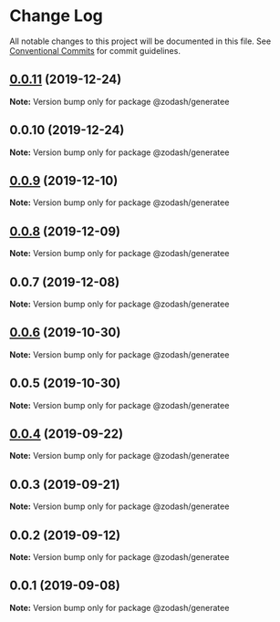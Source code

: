 # Change Log

All notable changes to this project will be documented in this file.
See [Conventional Commits](https://conventionalcommits.org) for commit guidelines.

## [0.0.11](https://github.com/zcorky/zodash/compare/@zodash/generatee@0.0.10...@zodash/generatee@0.0.11) (2019-12-24)

**Note:** Version bump only for package @zodash/generatee





## 0.0.10 (2019-12-24)

**Note:** Version bump only for package @zodash/generatee





## [0.0.9](https://github.com/zcorky/zodash/compare/@zodash/generatee@0.0.8...@zodash/generatee@0.0.9) (2019-12-10)

**Note:** Version bump only for package @zodash/generatee





## [0.0.8](https://github.com/zcorky/zodash/compare/@zodash/generatee@0.0.7...@zodash/generatee@0.0.8) (2019-12-09)

**Note:** Version bump only for package @zodash/generatee





## 0.0.7 (2019-12-08)

**Note:** Version bump only for package @zodash/generatee





## [0.0.6](https://github.com/zcorky/zodash/compare/@zodash/generatee@0.0.5...@zodash/generatee@0.0.6) (2019-10-30)

**Note:** Version bump only for package @zodash/generatee





## 0.0.5 (2019-10-30)

**Note:** Version bump only for package @zodash/generatee





## [0.0.4](https://github.com/zcorky/zodash/compare/@zodash/generatee@0.0.3...@zodash/generatee@0.0.4) (2019-09-22)

**Note:** Version bump only for package @zodash/generatee





## 0.0.3 (2019-09-21)

**Note:** Version bump only for package @zodash/generatee





## 0.0.2 (2019-09-12)

**Note:** Version bump only for package @zodash/generatee





## 0.0.1 (2019-09-08)

**Note:** Version bump only for package @zodash/generatee

